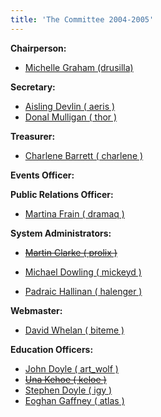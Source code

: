 ```yaml
---
title: 'The Committee 2004-2005'
---
```


<span>**Chairperson:**</span>

*   [Michelle Graham (drusilla)](http://www.redbrick.dcu.ie/about/contact/drusilla)

<span>**Secretary:**</span>

*   [Aisling Devlin ( aeris )](http://www.redbrick.dcu.ie/about/contact/aeris)
*   [Donal Mulligan ( thor )](http://www.redbrick.dcu.ie/about/contact/thor)

<span>**Treasurer:**</span>

*   [Charlene Barrett ( charlene )](http://www.redbrick.dcu.ie/about/contact/charlene)

<span>**Events Officer:**</span>

<span>**Public Relations Officer:**</span>

*   [Martina Frain ( dramaq )](http://www.redbrick.dcu.ie/about/contact/dramaq)

<span>**System Administrators:**</span>

*   <s>[Martin Clarke ( prolix )](http://www.redbrick.dcu.ie/about/contact/prolix)</s>

*   [Michael Dowling ( mickeyd )](http://www.redbrick.dcu.ie/about/contact/mickeyd)
*   [Padraic Hallinan ( halenger )](http://www.redbrick.dcu.ie/about/contact/halenger)

<span>**Webmaster:**</span>

*   [David Whelan ( biteme )](http://www.redbrick.dcu.ie/about/contact/biteme)

<span>**Education Officers:**</span>

*   [John Doyle ( art_wolf )](http://www.redbrick.dcu.ie/about/contact/art_wolf)
*   <s>[Una Kehoe ( keloe )](http://www.redbrick.dcu.ie/about/contact/keloe)</s>
*   [Stephen Doyle ( igy )](http://www.redbrick.dcu.ie/about/contact/igy)
*   [Eoghan Gaffney ( atlas )](http://www.redbrick.dcu.ie/about/contact/atlas)